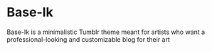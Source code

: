 # Base-Ik

Base-Ik is a minimalistic Tumblr theme meant for artists who want a professional-looking and customizable blog for their art
